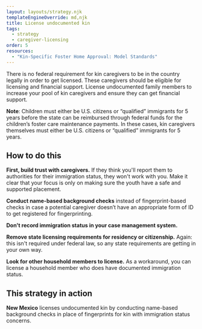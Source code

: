 ```yaml
---
layout: layouts/strategy.njk
templateEngineOverride: md,njk
title: License undocumented kin
tags:
  - strategy
  - caregiver-licensing
order: 5
resources:
  - "Kin-Specific Foster Home Approval: Model Standards"
---
```

There is no federal requirement for kin caregivers to be in the country legally in order to get licensed. These caregivers should be eligible for licensing and financial support. License undocumented family members to increase your pool of kin caregivers and ensure they can get financial support.

**Note**: Children must either be U.S. citizens or “qualified” immigrants for 5 years before the state can be reimbursed through federal funds for the children’s foster care maintenance payments. In these cases, kin caregivers themselves must either be U.S. citizens or “qualified” immigrants for 5 years.

## How to do this

**First, build trust with caregivers.** If they think you'll report them to authorities for their immigration status, they won't work with you. Make it clear that your focus is only on making sure the youth have a safe and supported placement.

**Conduct name-based background checks** instead of fingerprint-based checks in case a potential caregiver doesn’t have an appropriate form of ID to get registered for fingerprinting.

**Don't record immigration status in your case management system.**

**Remove state licensing requirements for residency or citizenship.** Again: this isn't required under federal law, so any state requirements are getting in your own way.

**Look for other household members to license.** As a workaround, you can license a household member who does have documented immigration status.

## This strategy in action

**New Mexico** licenses undocumented kin by conducting name-based background checks in place of fingerprints for kin with immigration status concerns.
